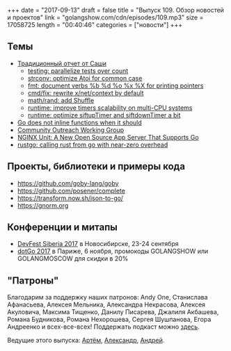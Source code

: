 +++
date = "2017-09-13"
draft = false
title = "Выпуск 109. Обзор новостей и проектов"
link = "golangshow.com/cdn/episodes/109.mp3"
size = 17058725
length = "00:40:46"
categories = ["новости"]
+++

## Темы

- [Традиционный отчет от Саши](https://github.com/LK4D4/report/blob/master/reports/golang-09-13.md)
  -  [testing: parallelize tests over count](https://github.com/golang/go/commit/f04d5836181dec3ec1b7e427607f02fa7a204a2d)
  -  [strconv: optimize Atoi for common case](https://github.com/golang/go/commit/46aa9f5437b000fad3696b0cd9fd97995da16411)
  -  [fmt: document verbs %b %d %o %x %X for printing pointers](https://github.com/golang/go/commit/a4140b745ce22c56821750001f30fca4020b4650)
  - [cmd/fix: rewrite x/net/context by default](https://github.com/golang/go/commit/bf90da97c1aaec78d2f8ad8b74a506d3b6f0ee75)
  -  [math/rand: add Shuffle](https://github.com/golang/go/commit/a2dfe5d278eae0864397a046a8206342a426d2bd)
  - [runtime: improve timers scalability on multi-CPU systems](https://github.com/golang/go/commit/76f4fd8a5251b4f63ea14a3c1e2fe2e78eb74f81)
  - [runtime: optimize siftupTimer and siftdownTimer a bit](https://github.com/golang/go/commit/6a7c63a08ab353c7e41cb24ae66e73fb3cb7cb56)
- [Go does not inline functions when it should](https://lemire.me/blog/2017/09/05/go-does-not-inline-functions-when-it-should/)
- [Community Outreach Working Group](https://blog.golang.org/community-outreach-working-group)
- [NGINX Unit: A New Open Source App Server That Supports Go](https://www.nginx.com/products/nginx-unit/)
- [rustgo: calling rust from go with near-zero overhead](https://blog.filippo.io/rustgo/)

## Проекты, библиотеки и примеры кода

- https://github.com/goby-lang/goby
- https://github.com/posener/complete
- https://transform.now.sh/json-to-go/
- https://gnorm.org

## Конференции и митапы

* [DevFest Siberia 2017](https://gdg-siberia.com) в Новосибирске, 23-24 сентября
* [dotGo 2017](http://www.dotgo.eu) в Париже, 6 ноября, промокоды GOLANGSHOW или GOLANGMOSCOW для скидки в 20%

## "Патроны"

Благодарим за поддержку наших патронов: Andy One, Станислава Афанасьева, Алексея Мельника, Александра Некрасова, Алексея Акуловича, Максима Тищенко, Данилу Писарева, Джалиля Акбашева, Романа Будникова, Романа Нехорошева, Сергея Шушпанова, Егора Андреенко и всех-все-всех!
Поддержать подкаст можно [здесь](https://www.patreon.com/golangshow).

Ведущие этого выпуска:
[Артём](https://twitter.com/miolini), [Александр](https://twitter.com/LK4D4math), [Андрей](https://twitter.com/dadabird).

